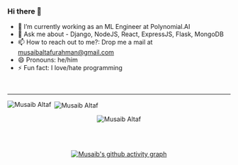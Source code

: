 ### Hi there 👋

- 🔭 I’m currently working as an ML Engineer at Polynomial.AI
- 💬 Ask me about - Django, NodeJS, React, ExpressJS, Flask, MongoDB
- 📫 How to reach out to me?: Drop me a mail at musaibaltafurahman@gmail.com
- 😄 Pronouns: he/him
- ⚡ Fun fact: I love/hate programming
 <br> 
<hr>

 
<p><img align="left" src="https://github-readme-stats.vercel.app/api/top-langs?username=musaib-js&show_icons=true&theme=dark&locale=en&layout=compact" alt="Musaib Altaf" /></p>

<p>&nbsp;<img align="center" src="https://github-readme-stats.vercel.app/api?username=musaib-js&show_icons=true&theme=dark&locale=en" alt="Musaib Altaf" /></p>

<div align="center">
<p><img align="center" src="https://github-readme-streak-stats.herokuapp.com/?user=musaib-js&theme=dark" alt="Musaib Altaf" /></p>

<br/>
<br/>

[![Musaib's github activity graph](https://github-readme-activity-graph.vercel.app/graph?username=musaib-js&theme=react-dark)](https://github-readme-activity-graph.vercel.app/graph?username=musaib-js&theme=react-dark)
